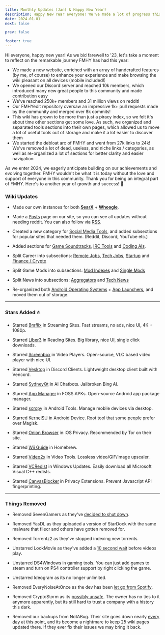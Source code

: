 ```yaml
---
title: Monthly Updates [Jan] & Happy New Year!
description: Happy New Year everyone! We've made a lot of progress this year.
date: 2024-01-01
next: false

prev: false

footer: true
---
```


<Post authors="nbats,zinklog,Q,Kai,taskylizard" />

Hi everyone, happy new year! As we bid farewell to '23, let's take a moment to
reflect on the remarkable journey FMHY has had this year:

- We made a new website, enriched with an array of handcrafted features (by me,
  of course) to enhance your experience and make browsing the wiki pleasant on
  all devices (mobile included!)
- We opened our Discord server and reached 10k members, which introduced many
  new great people to this community and made contribution easy
- We've reached 250k+ members and 31 million views on reddit!
- Our FMHYedit repository oversaw an impressive 1k+ pull requests made by the
  community and merged over 8k commits!
- This wiki has grown to be more than just a piracy index, so we felt it's about
  time other sections get some love. As such, we organized and separated tools
  sections into their own pages, which allowed us to move a lot of useful tools
  out of storage and make it a lot easier to discover them
- We started the debloat arc of FMHY and went from 27k links to 24k! We've
  removed a lot of dead, useless, and niche links / categories, as well as
  re-organized a lot of sections for better clarity and easier navigation

As we enter 2024, we eagerly anticipate building on our achievements and
evolving together. FMHY wouldn't be what it is today without the love and
support of everyone in this community. Thank you for being an integral part of
FMHY. Here's to another year of growth and success! 💙

### Wiki Updates

- Made our own instances for both **[SearX](https://searx.fmhy.net/)** +
  **[Whoogle](https://whoogle.fmhy.net/)**.

- Made a [Posts](/posts) page on our site, so you can see all updates without
  needing reddit. You can also follow via [RSS](/feed.rss).

- Created a new category for [Social Media Tools](/social-media-tools), and
  added subsections for popular sites that needed them. (Reddit, Discord,
  YouTube etc.)

- Added sections for [Game Soundtracks](/audio#game-soundtracks),
  [IRC Tools](/downloading#irc-tools) and
  [Coding AIs](/developer-tools#coding-ais).

- Split Career into subsections: [Remote Jobs](/misc#remote-jobs),
  [Tech Jobs](/misc#tech-jobs), [Startup](/misc#startup) and
  [Finance / Crypto](/misc#finance-crypto)

- Split Game Mods into subsections:
  [Mod Indexes](/gaming#mod-indexes) and
  [Single Mods](/gaming#game-mods)

- Split News into subsections: [Aggregators](/misc#aggregators) and
  [Tech News](/misc#tech-news)

- Re-organized both
  [Android Operating Systems](/mobile#operating-systems) +
  [App Launchers](/mobile#app-launchers), and moved them out of
  storage.

---

### Stars Added ⭐

- Starred [Braflix](/video#streaming-sites) in Streaming Sites. Fast
  streams, no ads, nice UI, 4K + 1080p.

- Starred [Liber3](/reading#ebooks) in Reading Sites. Big library,
  nice UI, single click downloads.

- Starred [Screenbox](/video-tools#video-players) in Video Players. Open-source,
  VLC based video player with nice UI.

- Starred [Vesktop](/social-media-tools#discord-clients) in Discord Clients.
  Lightweight desktop client built with Vencord.

- Starred [SydneyQt](/ai#proprietary-llms) in AI Chatbots. Jailbroken Bing AI.

- Starred [App Manager](/mobile#foss-apks) in FOSS APKs. Open-source
  Android app package manager.

- Starred [scrcpy](/mobile#android-device) in Android Tools. Manage
  mobile devices via desktop.

- Starred [KernelSU](/mobile#android-device) in Android Device. Root
  tool that some people prefer over Magisk.

- Starred [Onion Browser](/mobile#ios-privacy) in iOS Privacy.
  Recommended by Tor on their site.

- Starred [Wii Guide](/gaming#homebrew) in Homebrew.

- Starred [Video2x](/video-tools#video-tools-1) in Video Tools. Lossless
  video/GIF/image upscaler.

- Starred [VCRedist](/system-tools#windows-updates) in Windows Updates. Easily
  download all Microsoft Visual C++ redists.

- Starred [CanvasBlocker](/privacy#privacy-extensions) in Privacy
  Extensions. Prevent Javascript API fingerprinting.

---

### Things Removed

- Removed SevenGamers as they've
  [decided to shut down](https://i.imgur.com/C5sgVqI.png).

- Removed YasDL as they uploaded a version of StarDock with the same malware
  that filecr and others have gotten removed for.

- Removed Torrentz2 as they've stopped indexing new torrents.

- Unstarred LookMovie as they've added a
  [10 second wait](https://i.imgur.com/I0D9Hyt.png) before videos play.

- Unstarred DS4Windows in gaming tools. You can just add games to steam and turn
  on PS4 controller support by right clicking the game.

- Unstarred Ideogram as its no longer unlimited.

- Removed EveryNoiseAtOnce as the dev has been
  [let go from Spotify](https://i.imgur.com/AaIrcAc.png).

- Removed CryptoStorm as its [possibly unsafe](https://i.imgur.com/VDlSY1T.png).
  The owner has no ties to it anymore apparently, but its still hard to trust a
  company with a history this dark.

- Removed our backups from NotABug. Their site goes down nearly
  [every day](https://i.imgur.com/Vx8Ou68.png) at this point, and its become a
  nightmare to keep 25 wiki pages updated there. If they ever fix their issues
  we may bring it back.
